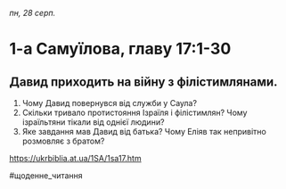 
_пн, 28 серп._

# 1-а Самуїлова, главу 17:1-30

## Давид приходить на війну з філістимлянами.
1. Чому Давид повернувся від служби у Саула?
2. Скільки тривало протистояння Ізраїля і філістимлян? Чому ізраїльтяни тікали від однієї людини?
3. Яке завдання мав Давид від батька? Чому Еліяв так непривітно розмовляє з братом?

https://ukrbiblia.at.ua/1SA/1sa17.htm 

#щоденне_читання
